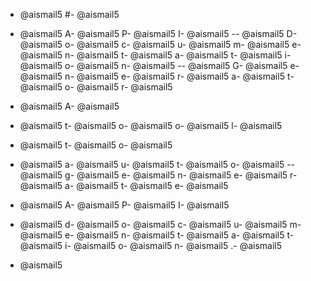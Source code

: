 - @aismail5
#- @aismail5
 - @aismail5
A- @aismail5
P- @aismail5
I- @aismail5
-- @aismail5
D- @aismail5
o- @aismail5
c- @aismail5
u- @aismail5
m- @aismail5
e- @aismail5
n- @aismail5
t- @aismail5
a- @aismail5
t- @aismail5
i- @aismail5
o- @aismail5
n- @aismail5
-- @aismail5
G- @aismail5
e- @aismail5
n- @aismail5
e- @aismail5
r- @aismail5
a- @aismail5
t- @aismail5
o- @aismail5
r- @aismail5

- @aismail5
A- @aismail5
 - @aismail5
t- @aismail5
o- @aismail5
o- @aismail5
l- @aismail5
 - @aismail5
t- @aismail5
o- @aismail5
 - @aismail5
a- @aismail5
u- @aismail5
t- @aismail5
o- @aismail5
-- @aismail5
g- @aismail5
e- @aismail5
n- @aismail5
e- @aismail5
r- @aismail5
a- @aismail5
t- @aismail5
e- @aismail5
 - @aismail5
A- @aismail5
P- @aismail5
I- @aismail5
 - @aismail5
d- @aismail5
o- @aismail5
c- @aismail5
u- @aismail5
m- @aismail5
e- @aismail5
n- @aismail5
t- @aismail5
a- @aismail5
t- @aismail5
i- @aismail5
o- @aismail5
n- @aismail5
.- @aismail5

- @aismail5
